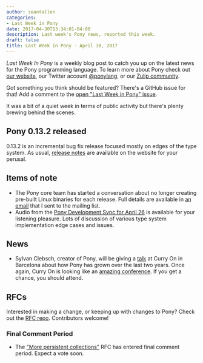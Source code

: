 ```yaml
---
author: seantallen
categories:
- Last Week in Pony
date: 2017-04-30T13:34:01-04:00
description: Last week's Pony news, reported this week.
draft: false
title: Last Week in Pony - April 30, 2017
---
```


_Last Week In Pony_ is a weekly blog post to catch you up on the latest news for the Pony programming language. To learn more about Pony check out [our website](https://ponylang.io), our Twitter account [@ponylang](https://twitter.com/ponylang), or our [Zulip community](https://ponylang.zulipchat.com).

Got something you think should be featured? There's a GitHub issue for that! Add a comment to the [open "Last Week in Pony" issue](https://github.com/ponylang/ponylang.github.io/issues?q=is%3Aissue+is%3Aopen+label%3Alast-week-in-pony).
<!--more-->

It was a bit of a quiet week in terms of public activity but there's plenty brewing behind the scenes.

## Pony 0.13.2 released

0.13.2 is an incremental bug fix release focused mostly on edges of the type system. As usual, [release notes](https://www.ponylang.io/blog/2017/04/0.13.2-released/) are available on the website for your perusal.

## Items of note

- The Pony core team has started a conversation about no longer creating pre-built Linux binaries for each release. Full details are available in [an email](https://pony.groups.io/g/user/topic/we_re_considering_dropping/4993866?p=,,,20,0,0,0::recentpostdate%2Fsticky,,,20,2,0,4993866) that I sent to the mailing list.
- Audio from the [Pony Development Sync for April 26](https://sync-recordings.ponylang.io/r/2017_04_26.m4a) is available for your listening pleasure. Lots of discussion of various type system implementation edge cases and issues.

## News

- Sylvan Clebsch, creator of Pony, will be giving a [talk](http://www.curry-on.org/2017/sessions/pony-714-days-later.html) at Curry On in Barcelona about how Pony has grown over the last two years. Once again, Curry On is looking like an [amazing conference](http://www.curry-on.org/2017/). If you get a chance, you should attend.

## RFCs

Interested in making a change, or keeping up with changes to Pony? Check out the [RFC repo](https://github.com/ponylang/rfcs). Contributors welcome!

### Final Comment Period
  
- The ["More persistent collections"](https://github.com/ponylang/rfcs/pull/88) RFC has entered final comment period. Expect a vote soon.
